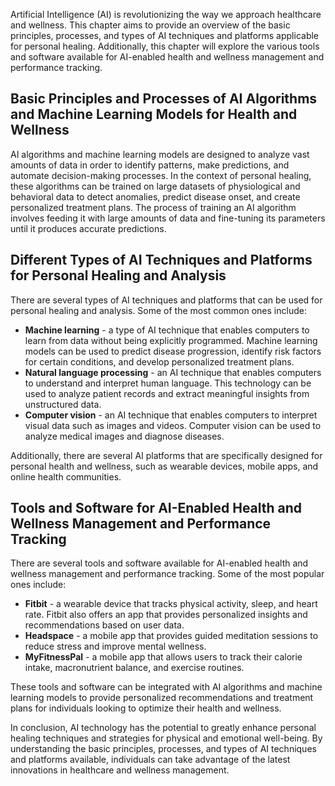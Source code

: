 
Artificial Intelligence (AI) is revolutionizing the way we approach healthcare and wellness. This chapter aims to provide an overview of the basic principles, processes, and types of AI techniques and platforms applicable for personal healing. Additionally, this chapter will explore the various tools and software available for AI-enabled health and wellness management and performance tracking.

Basic Principles and Processes of AI Algorithms and Machine Learning Models for Health and Wellness
---------------------------------------------------------------------------------------------------

AI algorithms and machine learning models are designed to analyze vast amounts of data in order to identify patterns, make predictions, and automate decision-making processes. In the context of personal healing, these algorithms can be trained on large datasets of physiological and behavioral data to detect anomalies, predict disease onset, and create personalized treatment plans. The process of training an AI algorithm involves feeding it with large amounts of data and fine-tuning its parameters until it produces accurate predictions.

Different Types of AI Techniques and Platforms for Personal Healing and Analysis
--------------------------------------------------------------------------------

There are several types of AI techniques and platforms that can be used for personal healing and analysis. Some of the most common ones include:

* **Machine learning** - a type of AI technique that enables computers to learn from data without being explicitly programmed. Machine learning models can be used to predict disease progression, identify risk factors for certain conditions, and develop personalized treatment plans.
* **Natural language processing** - an AI technique that enables computers to understand and interpret human language. This technology can be used to analyze patient records and extract meaningful insights from unstructured data.
* **Computer vision** - an AI technique that enables computers to interpret visual data such as images and videos. Computer vision can be used to analyze medical images and diagnose diseases.

Additionally, there are several AI platforms that are specifically designed for personal health and wellness, such as wearable devices, mobile apps, and online health communities.

Tools and Software for AI-Enabled Health and Wellness Management and Performance Tracking
-----------------------------------------------------------------------------------------

There are several tools and software available for AI-enabled health and wellness management and performance tracking. Some of the most popular ones include:

* **Fitbit** - a wearable device that tracks physical activity, sleep, and heart rate. Fitbit also offers an app that provides personalized insights and recommendations based on user data.
* **Headspace** - a mobile app that provides guided meditation sessions to reduce stress and improve mental wellness.
* **MyFitnessPal** - a mobile app that allows users to track their calorie intake, macronutrient balance, and exercise routines.

These tools and software can be integrated with AI algorithms and machine learning models to provide personalized recommendations and treatment plans for individuals looking to optimize their health and wellness.

In conclusion, AI technology has the potential to greatly enhance personal healing techniques and strategies for physical and emotional well-being. By understanding the basic principles, processes, and types of AI techniques and platforms available, individuals can take advantage of the latest innovations in healthcare and wellness management.
